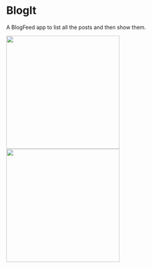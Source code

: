 # BlogIt
A BlogFeed app to list all the posts and then show them. 

<img src="https://user-images.githubusercontent.com/39986507/74910147-d8e63780-53df-11ea-9af0-f317bf6d8dd6.png" width=300>   <img src="https://user-images.githubusercontent.com/39986507/74910142-d5eb4700-53df-11ea-8d40-099e6ee7fc5a.png" width=300>
